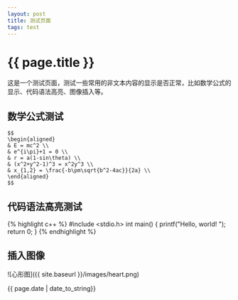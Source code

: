 ```yaml
---
layout: post
title: 测试页面
tags: test
---
```


# {{ page.title }}

这是一个测试页面，测试一些常用的非文本内容的显示是否正常，比如数学公式的显示、代码语法高亮、图像插入等。

## 数学公式测试

	$$
	\begin{aligned}
	& E = mc^2 \\
	& e^{i\pi}+1 = 0 \\
	& r = a(1-sin\theta) \\
	& (x^2+y^2-1)^3 = x^2y^3 \\
	& x_{1,2} = \frac{-b\pm\sqrt{b^2-4ac}}{2a} \\
	\end{aligned}
	$$

## 代码语法高亮测试


{% highlight c++ %}
#include <stdio.h>
int main()
{
	printf("Hello, world! ");
	return 0;
}
{% endhighlight %}

## 插入图像
![心形图]({{ site.baseurl }}/images/heart.png)

{{ page.date | date_to_string}}

